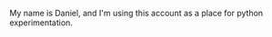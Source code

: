 My name is Daniel, and I'm using this account as a place for python experimentation.

<!---
danielprog1/danielprog1 is a ✨ special ✨ repository because its `README.md` (this file) appears on your GitHub profile.
You can click the Preview link to take a look at your changes.
--->
